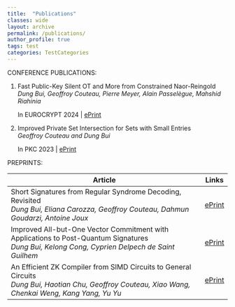 ```yaml
---
title:  "Publications"
classes: wide
layout: archive
permalink: /publications/
author_profile: true
tags: test
categories: TestCategories
---
```

CONFERENCE PUBLICATIONS:

1. Fast Public-Key Silent OT and More from Constrained Naor-Reingold
   <br> *Dung Bui, Geoffroy Couteau, Pierre Meyer, Alain Passelègue, Mahshid Riahinia*
   
    In EUROCRYPT 2024   |   [ePrint](https://eprint.iacr.org/2024/178)
   
2. Improved Private Set Intersection for Sets with Small Entries
   <br> *Geoffroy Couteau and Dung Bui*
   
   In PKC 2023   |   [ePrint](https://eprint.iacr.org/2022/334.pdf)

PREPRINTS:

| Article                                        | Links |
|----------------------------------- | -------------|
| Short Signatures from Regular Syndrome Decoding, Revisited <br> *Dung Bui, Eliana Carozza, Geoffroy Couteau, Dahmun Goudarzi, Antoine Joux* | [ePrint](https://eprint.iacr.org/2024/252) |
| Improved All-but-One Vector Commitment with Applications to Post-Quantum Signatures <br> *Dung Bui, Kelong Cong, Cyprien Delpech de Saint Guilhem* | [ePrint](https://eprint.iacr.org/2024/097) |
|An Efficient ZK Compiler from SIMD Circuits to General Circuits <br> *Dung Bui, Haotian Chu, Geoffroy Couteau, Xiao Wang, Chenkai Weng, Kang Yang, Yu Yu* | [ePrint](https://eprint.iacr.org/2023/1610) |
